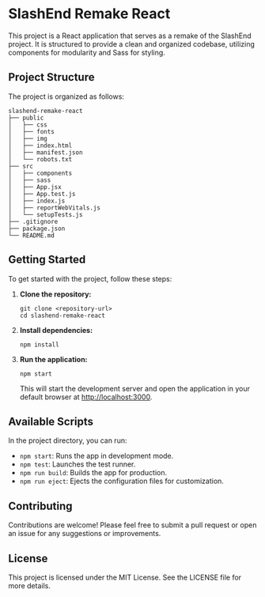 # SlashEnd Remake React

This project is a React application that serves as a remake of the SlashEnd project. It is structured to provide a clean and organized codebase, utilizing components for modularity and Sass for styling.

## Project Structure

The project is organized as follows:

```
slashend-remake-react
├── public
│   ├── css
│   ├── fonts
│   ├── img
│   ├── index.html
│   ├── manifest.json
│   └── robots.txt
├── src
│   ├── components
│   ├── sass
│   ├── App.jsx
│   ├── App.test.js
│   ├── index.js
│   ├── reportWebVitals.js
│   └── setupTests.js
├── .gitignore
├── package.json
└── README.md
```

## Getting Started

To get started with the project, follow these steps:

1. **Clone the repository:**
   ```
   git clone <repository-url>
   cd slashend-remake-react
   ```

2. **Install dependencies:**
   ```
   npm install
   ```

3. **Run the application:**
   ```
   npm start
   ```
   This will start the development server and open the application in your default browser at [http://localhost:3000](http://localhost:3000).

## Available Scripts

In the project directory, you can run:

- `npm start`: Runs the app in development mode.
- `npm test`: Launches the test runner.
- `npm run build`: Builds the app for production.
- `npm run eject`: Ejects the configuration files for customization.

## Contributing

Contributions are welcome! Please feel free to submit a pull request or open an issue for any suggestions or improvements.

## License

This project is licensed under the MIT License. See the LICENSE file for more details.